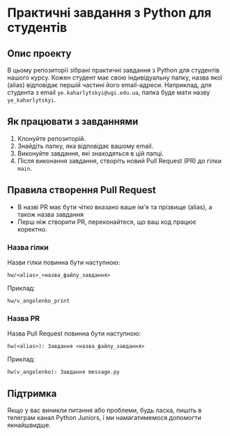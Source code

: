 # Практичні завдання з Python для студентів

## Опис проекту

В цьому репозиторії зібрані практичні завдання з Python для студентів нашого курсу. Кожен студент має свою індивідуальну папку, назва якої (alias) відповідає першій частині його email-адреси. Наприклад, для студента з email `ye.kaharlytskyi@ugi.edu.ua`, папка буде мати назву `ye_kaharlytskyi`.

## Як працювати з завданнями

1. Клонуйте репозиторій.
2. Знайдіть папку, яка відповідає вашому email.
3. Виконуйте завдання, які знаходяться в цій папці.
4. Після виконання завдання, створіть новий Pull Request (PR) до гілки `main`.

## Правила створення Pull Request

- В назві PR має бути чітко вказано ваше ім'я та прізвище (alias), а також назва завдання
- Перш ніж створити PR, переконайтеся, що ваш код працює коректно.

### Назва гілки

Назви гілки повинна бути наступною:

```plaintext
hw/<alias>_<назва_файлу_завдання>
```

Приклад:

```plaintext
hw/v_angolenko_print
```

### Назва PR

Назва Pull Request повинна бути наступною:

```plaintext
hw(<alias>): Завдання <назва_файлу_завдання>
```

Приклад:

```plaintext
hw(v_angolenko): Завдання message.py
```

## Підтримка

Якщо у вас виникли питання або проблеми, будь ласка, пишіть в телеграм канал Python Juniors, і ми намагатимемося допомогти якнайшвидше.
